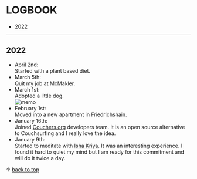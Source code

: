 # LOGBOOK

- [2022](#2022)

---

<a name="2022"></a>
## 2022
* April 2nd:  
   Started with a plant based diet.
* March 5th:  
   Quit my job at McMakler.
* March 1st:  
   Adopted a little dog.   
   ![memo](https://user-images.githubusercontent.com/39704300/165105753-6b52163f-e6df-4f91-9580-23bfa397d1bf.jpg)
* February 1st:  
   Moved into a new apartment in Friedrichshain. 
* January 16th:  
   Joined [Couchers.org](https://couchers.org/) developers team. It is an open source alternative to Couchsurfing and I really love the idea.
* January 9th:  
   Started to meditate with [Isha Kriya](https://www.youtube.com/watch?v=EwQkfoKxRvo). It was an interesting experience. I found it hard to quiet my mind
   but I am ready for this commitment and will do it twice a day.




&uarr; [back to top](#top)
